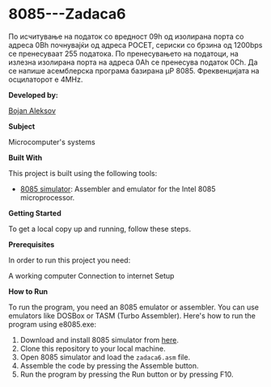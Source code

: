 # 8085---Zadaca6
По исчитување на податок со вредност 09h од изолирана
порта со адреса 0Bh почнувајќи од адреса POCET, сериски со
брзина од 1200bps се пренесуваат 255 податока. По
пренесувањето на податоци, на излезна изолирана порта на
адреса 0Ah се пренесува податок 0Ch. Да се напише
асемблерска програма базирана µP 8085. Фреквенцијата на
осцилаторот е 4MHz.

**Developed by:**

[Bojan Aleksov](https://github.com/BojanAleksov)


**Subject**

Microcomputer's systems

**Built With**

This project is built using the following tools:

- [8085 simulator](https://github.com/8085simulator/8085simulator.github.io?tab=readme-ov-file): Assembler and emulator for the Intel 8085 microprocessor.

**Getting Started**

To get a local copy up and running, follow these steps.

**Prerequisites**

In order to run this project you need:

A working computer
Connection to internet
Setup

**How to Run**

To run the program, you need an 8085 emulator or assembler. You can use emulators like DOSBox or TASM (Turbo Assembler). Here's how to run the program using e8085.exe:

1. Download and install 8085 simulator from [here](https://github.com/8085simulator/8085simulator.github.io?tab=readme-ov-file).
2. Clone this repository to your local machine.
3. Open 8085 simulator and load the `zadaca6.asm` file.
4. Assemble the code by pressing the Assemble button.
5. Run the program by pressing the Run button or by pressing F10.
